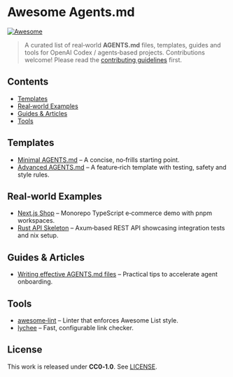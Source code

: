 # Awesome Agents.md
[![Awesome](https://awesome.re/badge.svg)](https://awesome.re)

> A curated list of real‑world **AGENTS.md** files, templates, guides and tools for OpenAI Codex / agents‑based projects. Contributions welcome! Please read the [contributing guidelines](CONTRIBUTING.md) first.

## Contents
- [Templates](#templates)
- [Real‑world Examples](#real-world-examples)
- [Guides & Articles](#guides--articles)
- [Tools](#tools)

## Templates
- [Minimal AGENTS.md](templates/minimal.md) – A concise, no‑frills starting point.
- [Advanced AGENTS.md](templates/advanced.md) – A feature‑rich template with testing, safety and style rules.

## Real‑world Examples
- [Next.js Shop](examples/nextjs-shop.md) – Monorepo TypeScript e‑commerce demo with pnpm workspaces.
- [Rust API Skeleton](examples/rust-api.md) – Axum‑based REST API showcasing integration tests and nix setup.

## Guides & Articles
- [Writing effective AGENTS.md files](https://blog.example.com/agents-md) – Practical tips to accelerate agent onboarding.

## Tools
- [awesome‑lint](https://github.com/sindresorhus/awesome-lint) – Linter that enforces Awesome List style.
- [lychee](https://github.com/lycheeverse/lychee) – Fast, configurable link checker.

## License
This work is released under **CC0‑1.0**. See [LICENSE](LICENSE).